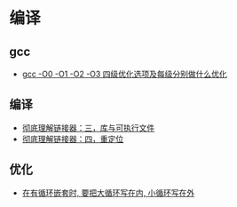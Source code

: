 # 编译

## gcc

- [gcc -O0 -O1 -O2 -O3 四级优化选项及每级分别做什么优化](https://blog.csdn.net/qq_31108501/article/details/51842166)

## 编译

- [彻底理解链接器：三，库与可执行文件](https://segmentfault.com/a/1190000016433897)
- [彻底理解链接器：四，重定位](https://segmentfault.com/a/1190000016433947)

## 优化

- [在有循环嵌套时, 要把大循环写在内, 小循环写在外](https://blog.csdn.net/xiaohuh421/article/details/44056189?depth_1-utm_source=distribute.pc_relevant.none-task-blog-BlogCommendFromBaidu-1&utm_source=distribute.pc_relevant.none-task-blog-BlogCommendFromBaidu-1)